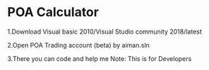 # POA Calculator
1.Download Visual basic 2010/Visual Studio community 2018/latest

2.Open POA Trading account (beta) by aiman.sln

3.There you can code and help me
Note: This is for Developers
